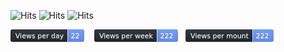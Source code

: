 ![Hits](https://hits.seeyoufarm.com/api/count/incr/badge.svg?url=https%3A%2F%2Fgithub.com%2Fgjbae1212%2Fhit-counter)
![Hits](https://hits.seeyoufarm.com/api/count/incr/badge.svg?url=https%3A%2F%2Fgithub.com%2Fgjbae1212%2Fhit-counter)
![Hits](https://hits.seeyoufarm.com/api/count/incr/badge.svg?url=https%3A%2F%2Fgithub.com%2Fgjbae1212%2Fhit-counter)

<div>
   <svg style="width: 100%">
      <g
        xmlns="http://www.w3.org/2000/svg"
        xmlns:xlink="http://www.w3.org/1999/xlink"
        width="118"
        style="border-radius: 4px; border: 1px solid #e4eaf1"
        height="20"
      >
        <linearGradient id="smooth" x2="0" y2="100%">
          <stop offset="0" stop-color="#bbb" stop-opacity=".1"></stop>
          <stop offset="1" stop-opacity=".1"></stop>
        </linearGradient>
        <mask id="59">
          <rect width="118" height="20" rx="3" fill="#fff"></rect>
        </mask>
        <g mask="url(#59)">
          <rect width="91" height="20" fill="#24292F"></rect>
          <rect x="91" width="27" height="20" fill="#6D96FF"></rect>
          <rect x="91" width="1" height="20" fill="#E4EAF1"></rect>
          <rect width="118" height="20" fill="url(#smooth)"></rect>
        </g>
        <g
          fill="#fff"
          text-anchor="middle"
          font-family="DejaVu Sans,Verdana,Geneva,sans-serif"
          font-size="11"
        >
          <text x="46.5" y="15" fill="#ffffff" fill-opacity=".3">
            Views per day
          </text>
          <text x="46.5" y="14">Views per day</text>
          <text x="103.5" y="15" fill="#ffffff" fill-opacity=".3">22</text>
          <text x="103.5" y="14">22</text>
        </g>
      </g>
      <g
        xmlns="http://www.w3.org/2000/svg"
        xmlns:xlink="http://www.w3.org/1999/xlink"
        width="134"
        style="
          border-radius: 4px;
          border: 1px solid #e4eaf1;
          transform: translateX(134px);
        "
        height="20"
      >
        <mask id="81">
          <rect width="134" height="20" rx="3" fill="#fff"></rect>
        </mask>
        <g mask="url(#81)">
          <rect width="100" height="20" fill="#24292F"></rect>
          <rect x="100" width="34" height="20" fill="#6D96FF"></rect>
          <rect x="100" width="1" height="20" fill="#E4EAF1"></rect>
          <rect width="134" height="20" fill="url(#smooth)"></rect>
        </g>
        <g
          fill="#fff"
          text-anchor="middle"
          font-family="DejaVu Sans,Verdana,Geneva,sans-serif"
          font-size="11"
        >
          <text x="51" y="15" fill="#ffffff" fill-opacity=".3">
            Views per week
          </text>
          <text x="51" y="14">Views per week</text>
          <text x="116" y="15" fill="#ffffff" fill-opacity=".3">222</text>
          <text x="116" y="14">222</text>
        </g>
      </g>
      <g
        xmlns="http://www.w3.org/2000/svg"
        xmlns:xlink="http://www.w3.org/1999/xlink"
        width="141"
        style="
          transform: translateX(280px);
          border-radius: 4px;
          border: 1px solid #e4eaf1;
        "
        height="20"
      >
        <linearGradient id="smooth" x2="0" y2="100%">
          <stop offset="0" stop-color="#bbb" stop-opacity=".1"></stop>
          <stop offset="1" stop-opacity=".1"></stop>
        </linearGradient>
        <mask id="318">
          <rect width="141" height="20" rx="3" fill="#fff"></rect>
        </mask>
        <g mask="url(#318)">
          <rect width="107" height="20" fill="#24292F"></rect>
          <rect x="107" width="34" height="20" fill="#6D96FF"></rect>
          <rect x="107" width="1" height="20" fill="#E4EAF1"></rect>
          <rect width="141" height="20" fill="url(#smooth)"></rect>
        </g>
        <g
          fill="#fff"
          text-anchor="middle"
          font-family="DejaVu Sans,Verdana,Geneva,sans-serif"
          font-size="11"
        >
          <text x="54.5" y="15" fill="#ffffff" fill-opacity=".3">
            Views per mount
          </text>
          <text x="54.5" y="14">Views per mount</text>
          <text x="123" y="15" fill="#ffffff" fill-opacity=".3">222</text>
          <text x="123" y="14">222</text>
        </g>
      </g>
    </svg>
</div>
